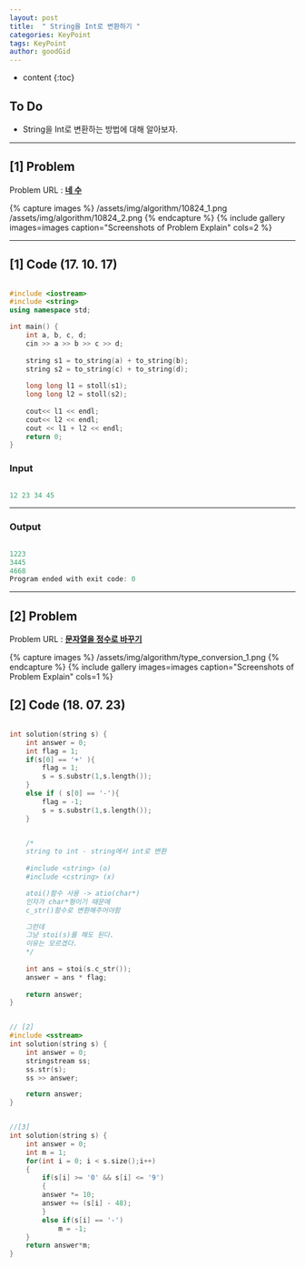 ```yaml
---
layout: post
title:  " String을 Int로 변환하기 "
categories: KeyPoint
tags: KeyPoint
author: goodGid
---
```

* content
{:toc}


## To Do

* String을 Int로 변환하는 방법에 대해 알아보자.






---

## [1] Problem

Problem URL : **[네 수](https://www.acmicpc.net/problem/10824)**

{% capture images %}
    /assets/img/algorithm/10824_1.png
    /assets/img/algorithm/10824_2.png
{% endcapture %}
{% include gallery images=images caption="Screenshots of Problem Explain" cols=2 %}



---


## [1] Code (17. 10. 17)

``` cpp

#include <iostream>
#include <string>
using namespace std;

int main() {
    int a, b, c, d;
    cin >> a >> b >> c >> d;
    
    string s1 = to_string(a) + to_string(b);
    string s2 = to_string(c) + to_string(d);
    
    long long l1 = stoll(s1);
    long long l2 = stoll(s2);
    
    cout<< l1 << endl;
    cout<< l2 << endl;
    cout << l1 + l2 << endl;
    return 0;
}

```

### Input

``` cpp

12 23 34 45

```

---

### Output

``` cpp

1223
3445
4668
Program ended with exit code: 0

```


---


## [2] Problem

Problem URL : **[문자열을 정수로 바꾸기](https://programmers.co.kr/learn/courses/30/lessons/12925)**

{% capture images %}
    /assets/img/algorithm/type_conversion_1.png
{% endcapture %}
{% include gallery images=images caption="Screenshots of Problem Explain" cols=1 %}


## [2] Code (18. 07. 23)

``` cpp

int solution(string s) {
    int answer = 0;
    int flag = 1;
    if(s[0] == '+' ){
        flag = 1;
        s = s.substr(1,s.length());
    }
    else if ( s[0] == '-'){
        flag = -1;
        s = s.substr(1,s.length());
    }


    /*
    string to int - string에서 int로 변환
    
    #include <string> (o)
    #include <cstring> (x)

    atoi()함수 사용 -> atio(char*)
    인자가 char*형이기 때문에
    c_str()함수로 변환해주어야함

    그런데
    그냥 stoi(s)를 해도 된다. 
    이유는 모르겠다.
    */
    
    int ans = stoi(s.c_str());
    answer = ans * flag;
    
    return answer;
}


// [2]
#include <sstream>
int solution(string s) {
    int answer = 0;
    stringstream ss;
    ss.str(s);
    ss >> answer;

    return answer;
}


//[3]
int solution(string s) {
    int answer = 0;
    int m = 1;
    for(int i = 0; i < s.size();i++)
    {
        if(s[i] >= '0' && s[i] <= '9')
        {
        answer *= 10;
        answer += (s[i] - 48);
        }
        else if(s[i] == '-')
            m = -1;
    }
    return answer*m;
}

```

